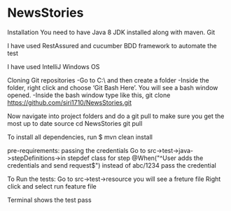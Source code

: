 # NewsStories

Installation
You need to have Java 8 JDK installed along with maven. Git

I have used RestAssured and cucumber BDD framework to automate the test

I have used IntelliJ Windows OS

Cloning Git repositories
-Go to C:\ and then create a folder -Inside the folder, right click and choose ‘Git Bash Here’. You will see a bash window opened. -Inside the bash window type like this, git clone https://github.com/siri1710/NewsStories.git

Now navigate into project folders and do a git pull to make sure you get the most up to date source cd NewsStories git pull

To install all dependencies, run
$ mvn clean install

pre-requirements:
passing the credentials
Go to src->test->java->stepDefinitions->in stepdef class
for step @When("^User adds the credentials and send request$")
instead of abc/1234 pass the credential

To Run the tests:
Go to src->test->resource
you will see a freture file
Right click and select run feature file

Terminal shows the test pass 

